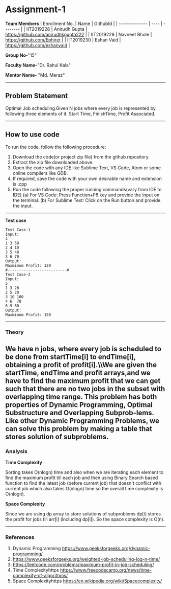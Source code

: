 # Assignment-1

**Team Members**
|   Enrollment No.  |   Name   | GithubId |
|   --------------  |   ----   | -------- |
|    IIT2019228  |   Anirudh Gupta | https://github.com/anirudhkgupta222 |
|    IIT2019229  |   Navneet Bhole | https://github.com/Ephiret | 
|    IIT2019230  |   Eshan Vaid | https://github.com/eshanvaid  |

**Group No-**"15"

**Faculty Name-**"Dr. Rahul Kala"

**Mentor Name-** "Md. Meraz"

---
## Problem Statement
Optimal Job scheduling.Given N jobs where every job is represented by following three elements of it. Start Time, FinishTime, Profit Associated.

---
## How to use code
To run the code, follow the following procedure:
1. Download the code(or project zip file) from the github repository.
2. Extract the zip file downloaded above.
3. Open the code with any IDE like Sublime Text, VS Code, Atom or some online compilers like GDB.
4. If required, save the code with your own desirable name and extension is .cpp
5. Run the code following the proper running commands(vary from IDE to IDE)
(a) For VS Code: Press Function+F6 key and provide the input on the terminal.
(b) For Sublime Text: Click on the Run button and provide the input.
---
**Test case**

```
Test Case-1
Input:
4
1 3 50
2 4 10
3 5 40
3 6 70
Output:
Maxmimum Profit: 120
#--------------------------#
Test Case-2
Input:
5
1 3 20
2 5 20
3 10 100
4 6  70
6 9 60
Output:
Maxmimum Profit: 150
```

---

### Theory
We have n jobs, where every job is scheduled to be done from startTime[i] to endTime[i], obtaining a profit of profit[i].\\\\We are given the startTime, endTime and profit arrays,and we have to find the maximum profit that we can get such that there are no two jobs in the subset with overlapping time range.
This problem has both properties of Dynamic Programming, Optimal Substructure and Overlapping Subprob-lems.   Like  other  Dynamic  Programming  Problems,  we can  solve  this  problem  by  making  a  table  that  stores solution of subproblems.
---

### Analysis

**Time Complexity**

Sorting takes O(nlogn) time and also when we are iterating each element to find the maximum profit till each job and then using Binary Search based function to find the latest job (before current job) that doesn't conflict with current job which also takes O(nlogn) time so the overall time complexity is O(nlogn).

**Space Complexity**

Since we are using dp array to store solutions of subproblems dp[i] stores the profit for jobs till arr[i] (including dp[i]). So the space complexity is O(n).

---

### References

1.  Dynamic Programming
    https://www.geeksforgeeks.org/dynamic-programming/
2.  https://www.geeksforgeeks.org/weighted-job-scheduling-log-n-time/
3.  https://leetcode.com/problems/maximum-profit-in-job-scheduling/
4.  Time Complexityhttps
    https://www.freecodecamp.org/news/time-complexity-of-algorithms/
5.  Space Complexityhttps
    https://en.wikipedia.org/wiki/Spacecomplexity/

